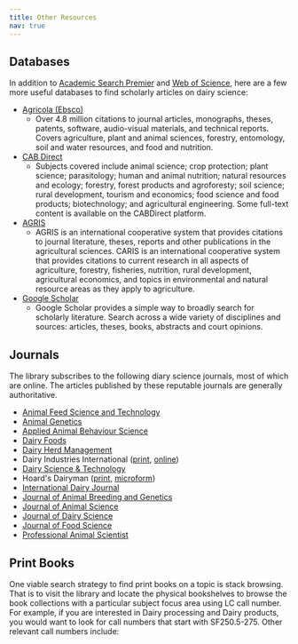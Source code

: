 ```yaml
---
title: Other Resources
nav: true
---
```


## Databases
In addition to [Academic Search Premier](https://uidaho.idm.oclc.org/login?url=http://search.ebscohost.com/login.asp?profile=ehost&defaultdb=aph&defaultdb=f5h&defaultdb=ufh) and [Web of Science](https://uidaho.idm.oclc.org/login?url=http://webofknowledge.com/UA), here are a few more useful databases to find scholarly articles on dairy science:
- [Agricola (Ebsco)](https://uidaho.idm.oclc.org/login?url=http://search.ebscohost.com/login.asp?profile=ehost&defaultdb=agr)
  - Over 4.8 million citations to journal articles, monographs, theses, patents, software, audio-visual materials, and technical reports. Covers agriculture, plant and animal sciences, forestry, entomology, soil and water resources, and food and nutrition.
- [CAB Direct](https://uidaho.idm.oclc.org/login?url=https://www.cabdirect.org/)
  - Subjects covered include animal science; crop protection; plant science; parasitology; human and animal nutrition; natural resources and ecology; forestry, forest products and agroforesty; soil science; rural development, tourism and economics; food science and food products; biotechnology; and agricultural engineering. Some full-text content is available on the CABDirect platform.
- [AGRIS](http://agris.fao.org/agris-search/index.do)
  - AGRIS is an international cooperative system that provides citations to journal literature, theses, reports and other publications in the agricultural sciences. CARIS is an international cooperative system that provides citations to current research in all aspects of agriculture, forestry, fisheries, nutrition, rural development, agricultural economics, and topics in environmental and natural resource areas as they apply to agriculture.
- [Google Scholar](https://uidaho.idm.oclc.org/login?url=https://scholar.google.com/)
  - Google Scholar provides a simple way to broadly search for scholarly literature. Search across a wide variety of disciplines and sources: articles, theses, books, abstracts and court opinions.

## Journals 
The library subscribes to the following diary science journals, most of which are online. The articles published by these reputable journals are generally authoritative.
- [Animal Feed Science and Technology](https://www-sciencedirect-com.uidaho.idm.oclc.org/journal/animal-feed-science-and-technology)
- [Animal Genetics](https://onlinelibrary-wiley-com.uidaho.idm.oclc.org/journal/13652052)
- [Applied Animal Behaviour Science](https://alliance-primo.hosted.exlibrisgroup.com/permalink/f/m1uotc/CP71133257400001451)
- [Dairy Foods](https://go-gale-com.uidaho.idm.oclc.org/ps/i.do?p=ITOF&u=mosc00780&id=GALE%7C3301&v=2.1&it=aboutJournal)
- [Dairy Herd Management](https://www-proquest-com.uidaho.idm.oclc.org/publication/6807?accountid=14551&OpenUrlRefId=info:xri/sid:primo)
- Dairy Industries International ([print](https://alliance-primo.hosted.exlibrisgroup.com/permalink/f/m1uotc/CP71175269030001451), [online](https://link.gale.com/apps/pub/3520/GPS?u=mosc00780&sid=GPS))
- [Dairy Science & Technology](https://www.dairy-journal.org/index.php?option=com_issues&task=multi&Itemid=39&lang=en_GB.utf8,+en_GB.UT)
- Hoard's Dairyman ([print](https://alliance-primo.hosted.exlibrisgroup.com/permalink/f/m1uotc/CP71117680130001451), [microform](https://alliance-primo.hosted.exlibrisgroup.com/permalink/f/m1uotc/CP71109365720001451))
- [International Dairy Journal](https://alliance-primo.hosted.exlibrisgroup.com/permalink/f/m1uotc/CP71101347840001451)
- [Journal of Animal Breeding and Genetics](https://onlinelibrary-wiley-com.uidaho.idm.oclc.org/journal/14390388)
- [Journal of Animal Science](https://academic-oup-com.uidaho.idm.oclc.org/jas)
- [Journal of Dairy Science](https://www-sciencedirect-com.uidaho.idm.oclc.org/journal/journal-of-dairy-science)
- [Journal of Food Science](https://onlinelibrary-wiley-com.uidaho.idm.oclc.org/journal/17503841)
- [Professional Animal Scientist](https://www-proquest-com.uidaho.idm.oclc.org/publication/27148?accountid=14551&OpenUrlRefId=info:xri/sid:primo)

## Print Books
One viable search strategy to find print books on a topic is stack browsing. That is to visit the library and locate the physical bookshelves to browse the book collections with a particular subject focus area using LC call number. For example, if you are interested in Dairy processing and Dairy products, you would want to look for call numbers that start with SF250.5-275. Other relevant call numbers include: 
<html>
   <head>
      <style>
         table {width: 100%;}
         table, td, th {
            border-collapse: collapse;
            padding: 8px;
            border-bottom: 1px solid #ddd;
         
         th {            
            style="text-align:Center"
            border: 1px solid black;
            padding-top: 12px;
            padding-bottom: 12px;
            background-color: #f1b300;
            color: white;
            }
      </style>
   </head>
   <body>
      <table>
         <tr>
            <td style="text-align:Left">SF1-1100</td>
            <td style="text-align:Left">Animal culture</td>
         </tr>
         <tr>
            <td style="text-align:Left">SF94.5-99</td>
            <td style="text-align:Left">Feeds and feeding. Animal nutrition</td>
         </tr>
         <tr>
            <td style="text-align:Left">SF191-275</td>
            <td style="text-align:Left">Cattle</td>
         </tr>
          <tr>
            <td style="text-align:Left">SF221-250</td>
            <td style="text-align:Left">Dairying</td>
         </tr>
          <tr>
            <td style="text-align:Left">QP1-(981)</td>
            <td style="text-align:Left">Physiology</td>
         </tr>
          <tr>
            <td style="text-align:Left">QP501-801</td>
            <td style="text-align:Left">Animal biochemistry</td>
         </tr>
      </table>
   </body>
   <p>
   </p>
</html>

Use the [floor maps](https://www.lib.uidaho.edu/about/maps.html) to locate the shelves that contain the specified call number groups.

## Government Documents
When searching the library catalog, you can filter the results by `Government Documents` under `Resource Type`. These documents are located on the library basement. You can click [this link](https://www.lib.uidaho.edu/find/govdocs/) or email <a href = "mailto: rattebur@uidaho.edu">Rami Attebury</a> to learn more about how to access government documents. 

You can use Google to search for government documents as well. Add `site:gov` at the end of your keyword search terms will yield results from government webpages. For instance, if your topic is on **Contribution of dairy industry to greenhouse gases**, you can search for *dairy AND "greenhouse gas" site:gov*.

## Data and Statistics 
If you are looking for contextual background information and overview of issue at stake for your presentation, consider incorporating some data and statistics on production, consumption, price, or standards of dairy products:
- [USDA dairy market news](https://www.ams.usda.gov/market-news/dairy)
- [Milk marketing order statistics](https://www.ams.usda.gov/resources/marketing-order-statistics)
- [USDA economic research service dairy data](https://www.ers.usda.gov/data-products/dairy-data)
- [USDA dairy products grades and standards](https://www.ams.usda.gov/grades-standards/dairy-products)
- [US dairy export council](https://www.usdec.org/research-and-data/market-information/dairy-data-dashboard)
- [USDA dairy products monthly production data](https://usda.library.cornell.edu/concern/publications/m326m1757?locale=en#)
- [USDA census of agriculture](https://www.nass.usda.gov/AgCensus)
- [USDA National Agricultural Statistics Service](https://www.nass.usda.gov/index.php)

## Citation
Remember to cite your sources and format them according to the reference style of either [Journal of Animal Science](https://academic.oup.com/jas/pages/General_Instructions) or [Journal of Dairy Science](https://els-jbs-prod-cdn.jbs.elsevierhealth.com/pb/assets/raw/Health%20Advance/journals/jods/JDS_Instruct_for_Contributors_SF.pdf). 

You may also consider using a citation manager (if you have never used one before) to cite your sources. A citation manager can be a time saver, and is incredibly useful if you are thinking about pursuing a master’s or doctoral degree in which considerable writing is expected. The library is hosting a workshop on Citation Management with Zotero via Zoom on Tuesday, September 29, 2020 from 12:30pm to 1:30pm. Feel free to [register](https://libcal.uidaho.edu/event/6866744) and attend the live session if you want to ask any questions. A recording of a past session (linked below) is available as well. 

{% include video-embed.html youtubeid="yw1oe57SqzE" caption="Citation Management with Zotero" %}

